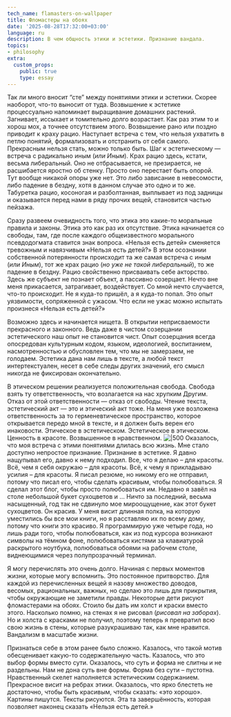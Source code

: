 ```yaml
---
tech_name: flamasters-on-wallpaper
title: Фломастеры на обоях
date: '2025-08-28T17:32:00+03:00'
language: ru
description: В чем общность этики и эстетики. Признание вандала.
topics:
- philosophy
extra:
  custom_props:
    public: true
    type: essay
---
```


Так ли много вносит “сте” между понятиями этики и эстетики. Скорее наоборот, что-то выносит от туда. Возвышение к эстетике процессуально напоминает выращивание домашних растений. Загнивает, иссыхает и томительно долго возрастает. Как раз этим то и хорош мох, а точнее отсутствием этого. Возвышение рано или поздно приводит к краху рацио. Наступает встреча с тем, что нельзя ухватить в петлю понятий, формализовать и отстранить от себя самого. Прекрасным нельзя стать, можно только быть. Шаг к эстетическому — встреча с радикально иным (*или Иным*). Крах рацио здесь, кстати, весьма либеральный. Оно не отбрасывается, не презирается, не расшибается яростно об стенку. Просто оно перестает быть опорой. Тут вообще никакой опоры уже нет. Это либо зависание в невесомости, либо падение в бездну, хотя в данном случае это одно и то же. Табуретка рацио, косоногая и разболтанная, выплывает из под задницы и оказывается перед нами в ряду прочих вещей, становится частью пейзажа.

Сразу развеем очевидность того, что этика это какие-то моральные правила и законы. Этика это как раз их отсутствие. Этика начинается со свободы, там, где после каждого общеизвестного морального псевдодогмата ставится знак вопроса. «Нельзя есть детей» сменяется тревожным и навязчивым «Нельзя есть детей?» В этом осознании собственной потерянности происходит та же самая встреча с иным (*или Иным*), тот же крах рацио (*но уже не такой либеральный*), то же падение в бездну. Рацио свойственно присваивать себе акторство. Здесь же субъект не познает объект, а пассивно созерцает. Нечто вне меня прикасается, затрагивает, воздействует. Со мной нечто случается, что-то происходит. Не я куда-то пришёл, а я куда-то попал. Это опыт уязвимости, сопряженной с ужасом. Что если не ужас можно испытать произнеся «Нельзя есть детей?»

Возможно здесь и начинается нищета. В открытии неприсваемости прекрасного и законного. Ведь даже в чистом созерцании эстетического наш опыт не становится чист. Опыт созерцания всегда опосредован культурным кодом, языком, идеологией, воспитанием, насмотренностью и обусловлен тем, что мы не замерзаем, не голодаем. Эстетика дана нам лишь в тексте, а любой текст интертекстуален, несет в себе следы других значений, его смысл никогда не фиксирован окончательно.

В этическом решении реализуется положительная свобода. Свобода взять ту ответственность, что возлагается на нас хрупким Другим. Отказ от этой ответственности — отказ от свободы. Чтение текста, эстетический акт — это и этический акт тоже. На меня уже возложена ответственность за то герменевтическое пространство, которое открывается передо мной в тексте, и я должен быть верен его инаковости. Этическое в эстетическом. Эстетическое в этическом. Ценность в красоте. Возвышенное в нравственном.
![|500](/images/im-artist2.png)
Оказалось, что моя встреча с этими понятиями длилась всю жизнь. Мне стало доступно непростое признание. Признание в эстетике. Я давно нащупывал его, давно к нему подходил. Все, что я делаю –  для красоты. Всё, чем я себя окружаю – для красоты. Всё, к чему я прикладываю усилия – для красоты. Я писал резюме, но никому его не отправил, потому что писал его, чтобы сделать красивым, чтобы полюбоваться. Я сделал этот блог, чтобы просто полюбоваться им. Недавно я завёл на столе небольшой букет сухоцветов и … Ничто за последний, весьма насыщенный, год так не сдвинуло мое мироощущение, как этот букет сухоцветов. Он красив. У меня висит длинная полка, на которую уместились бы все мои книги, но я расставляю их по всему дому, потому что книги это красиво. Я программирую уже четыре года, но лишь ради того, чтобы полюбоваться, как из под курсора возникают символы на тёмном фоне, полюбоваться кистями за клавиатурой раскрытого ноутбука, полюбоваться обоями на рабочем столе, виднеющимися через полупрозрачный терминал.

Я могу перечислять это очень долго. Начиная с первых моментов жизни, которые могу вспомнить. Это постоянное притворство. Для каждой из перечисленных вещей я назову множество доводов, весомых, рациональных, важных, но сделаю это лишь для прикрытия, чтобы окружающие не заметили правды. Некоторые дети рисуют фломастерами на обоях. Стоило бы дать им холст и краски вместо этого. Насколько помню, на стенах я не рисовал (*рисовал на заборах*). Но и холста с красками не получил, поэтому теперь я превратил всю свою жизнь в стены, которые разукрашиваю так, как мне нравится. Вандализм в масштабе жизни.

Признаться себе в этом ранее было сложно. Казалось, что такой мотив обесценивает какую-то содержательную часть. Казалось, что это выбор формы вместо сути. Оказалось, что суть и форма не слитны и не раздельны. Нам не дона суть вне формы. Форма без сути – пустотна. Нравственный скелет наполняется эстетическим содержанием. Прекрасное висит на ребрах этики. Оказалось, что ярко блестеть не достаточно, чтобы быть красивым, чтобы сказать: «это хорошо». Картины пишутся. Тексты рисуются. Эта та завершённость, которая позволяет наконец сказать «Нельзя есть детей.»